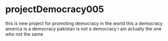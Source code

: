 # projectDemocracy005
this is new project for promoting democracy in the world
this a democracy
america is a democracy
pakistan is not a democracy
i am actually the one who not the same
